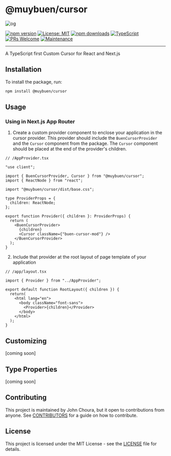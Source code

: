 # @muybuen/cursor

![og](https://github.com/user-attachments/assets/8f4535af-34c1-40c7-b37f-e207f342a40c)

[![npm version](https://badge.fury.io/js/%40muybuen%2Fcursor.svg)](https://badge.fury.io/js/%40muybuen%2Fcursor)
[![License: MIT](https://img.shields.io/badge/License-MIT-yellow.svg)](https://opensource.org/licenses/MIT)
[![npm downloads](https://img.shields.io/npm/dm/@muybuen/cursor.svg)](https://www.npmjs.com/package/@muybuen/cursor)
[![TypeScript](https://img.shields.io/badge/TypeScript-Ready-blue.svg)](https://www.typescriptlang.org/)
[![PRs Welcome](https://img.shields.io/badge/PRs-welcome-brightgreen.svg)](https://makeapullrequest.com)
[![Maintenance](https://img.shields.io/badge/Maintained%3F-yes-green.svg)](https://github.com/johnchourajr/cursor/graphs/commit-activity)

----

A TypeScript first Custom Cursor for React and Next.js

## Installation

To install the package, run:

```bash
npm install @muybuen/cursor
```

## Usage

### Using in Next.js App Router

1. Create a custom provider component to enclose your application in the cursor provider. This provider should include the `BuenCursorProvider` and the `Cursor` component from the package. The `Cursor` component should be placed at the end of the provider's children.

```tsx
// /AppProvider.tsx

"use client";

import { BuenCursorProvider, Cursor } from "@muybuen/cursor";
import { ReactNode } from "react";

import "@muybuen/cursor/dist/base.css";

type ProviderProps = {
  children: ReactNode;
};

export function Provider({ children }: ProviderProps) {
  return (
    <BuenCursorProvider>
      {children}
      <Cursor className={"buen-cursor-mod"} />
    </BuenCursorProvider>
  );
}
```

2. Include that provider at the root layout of page template of your application

```tsx
// /app/layout.tsx

import { Provider } from "../AppProvider";

export default function RootLayout({ children }) {
  return(
    <html lang="en">
      <body className="font-sans">
        <Provider>{children}</Provider>
      </body>
    </html>
  );
}
```

## Customizing

[coming soon]

## Type Properties

[coming soon]

## Contributing

This project is maintained by John Choura, but it open to contributions from anyone. See [CONTRIBUTORS](https://github.com/johnchourajr/buen-cursor/blob/main/CONTRIBUTORS.md) for a guide on how to contribute.

## License

This project is licensed under the MIT License - see the [LICENSE](https://github.com/johnchourajr/buen-cursor/blob/main/LICENSE) file for details.
